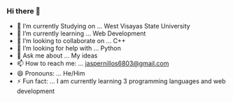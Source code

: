 ### Hi there 👋



- 🔭 I’m currently Studying on ... West Visayas State University
- 🌱 I’m currently learning ... Web Development 
- 👯 I’m looking to collaborate on ... C++
- 🤔 I’m looking for help with ...  Python
- 💬 Ask me about ... My ideas
- 📫 How to reach me: ... jaspernillos6803@gmail.com
- 😄 Pronouns: ... He/Him
- ⚡ Fun fact: ... I am currently learning 3 programming languages and web development

